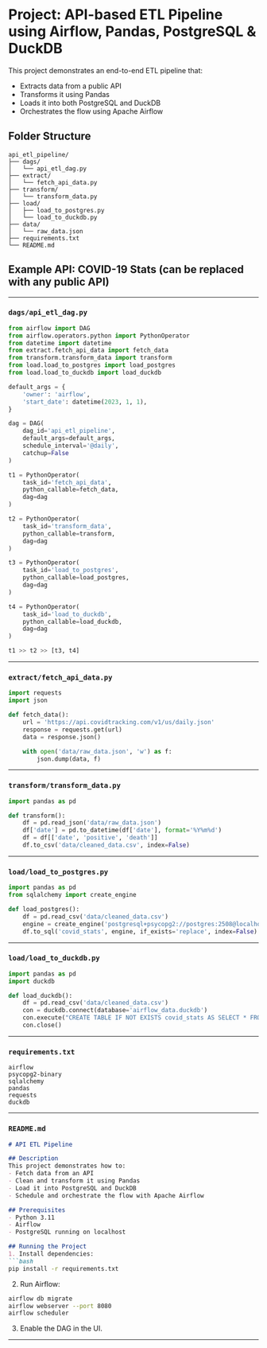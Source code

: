 
# Project: API-based ETL Pipeline using Airflow, Pandas, PostgreSQL & DuckDB

This project demonstrates an end-to-end ETL pipeline that:

* Extracts data from a public API
* Transforms it using Pandas
* Loads it into both PostgreSQL and DuckDB
* Orchestrates the flow using Apache Airflow

## Folder Structure

```
api_etl_pipeline/
├── dags/
│   └── api_etl_dag.py
├── extract/
│   └── fetch_api_data.py
├── transform/
│   └── transform_data.py
├── load/
│   ├── load_to_postgres.py
│   └── load_to_duckdb.py
├── data/
│   └── raw_data.json
├── requirements.txt
└── README.md
```

## Example API: COVID-19 Stats (can be replaced with any public API)

---

### `dags/api_etl_dag.py`

```python
from airflow import DAG
from airflow.operators.python import PythonOperator
from datetime import datetime
from extract.fetch_api_data import fetch_data
from transform.transform_data import transform
from load.load_to_postgres import load_postgres
from load.load_to_duckdb import load_duckdb

default_args = {
    'owner': 'airflow',
    'start_date': datetime(2023, 1, 1),
}

dag = DAG(
    dag_id='api_etl_pipeline',
    default_args=default_args,
    schedule_interval='@daily',
    catchup=False
)

t1 = PythonOperator(
    task_id='fetch_api_data',
    python_callable=fetch_data,
    dag=dag
)

t2 = PythonOperator(
    task_id='transform_data',
    python_callable=transform,
    dag=dag
)

t3 = PythonOperator(
    task_id='load_to_postgres',
    python_callable=load_postgres,
    dag=dag
)

t4 = PythonOperator(
    task_id='load_to_duckdb',
    python_callable=load_duckdb,
    dag=dag
)

t1 >> t2 >> [t3, t4]
```

---

### `extract/fetch_api_data.py`

```python
import requests
import json

def fetch_data():
    url = 'https://api.covidtracking.com/v1/us/daily.json'
    response = requests.get(url)
    data = response.json()

    with open('data/raw_data.json', 'w') as f:
        json.dump(data, f)
```

---

### `transform/transform_data.py`

```python
import pandas as pd

def transform():
    df = pd.read_json('data/raw_data.json')
    df['date'] = pd.to_datetime(df['date'], format='%Y%m%d')
    df = df[['date', 'positive', 'death']]
    df.to_csv('data/cleaned_data.csv', index=False)
```

---

### `load/load_to_postgres.py`

```python
import pandas as pd
from sqlalchemy import create_engine

def load_postgres():
    df = pd.read_csv('data/cleaned_data.csv')
    engine = create_engine('postgresql+psycopg2://postgres:2508@localhost:5432/airflow')
    df.to_sql('covid_stats', engine, if_exists='replace', index=False)
```

---

### `load/load_to_duckdb.py`

```python
import pandas as pd
import duckdb

def load_duckdb():
    df = pd.read_csv('data/cleaned_data.csv')
    con = duckdb.connect(database='airflow_data.duckdb')
    con.execute("CREATE TABLE IF NOT EXISTS covid_stats AS SELECT * FROM df")
    con.close()
```

---

### `requirements.txt`

```
airflow
psycopg2-binary
sqlalchemy
pandas
requests
duckdb
```

---

### `README.md`

````markdown
# API ETL Pipeline

## Description
This project demonstrates how to:
- Fetch data from an API
- Clean and transform it using Pandas
- Load it into PostgreSQL and DuckDB
- Schedule and orchestrate the flow with Apache Airflow

## Prerequisites
- Python 3.11
- Airflow
- PostgreSQL running on localhost

## Running the Project
1. Install dependencies:
```bash
pip install -r requirements.txt
````

2. Run Airflow:

```bash
airflow db migrate
airflow webserver --port 8080
airflow scheduler
```

3. Enable the DAG in the UI.

---


```
